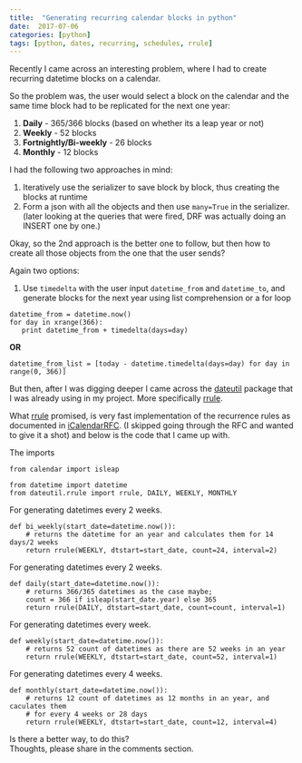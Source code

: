 ```yaml
---
title:  "Generating recurring calendar blocks in python"
date:  2017-07-06
categories: [python]
tags: [python, dates, recurring, schedules, rrule]
---
```



Recently I came across an interesting problem, where I had to create recurring datetime blocks on a calendar.

So the problem was, the user would select a block on the calendar and the same time block had to be replicated for the next one year:  
1. **Daily** - 365/366 blocks (based on whether its a leap year or not)  
2. **Weekly** - 52 blocks  
3. **Fortnightly/Bi-weekly** - 26 blocks  
4. **Monthly** - 12 blocks

I had the following two approaches in mind:  
1. Iteratively use the serializer to save block by block, thus creating the blocks at runtime  
2. Form a json with all the objects and then use ```many=True``` in the serializer. (later looking at the queries that were fired, DRF was actually doing an INSERT one by one.)

Okay, so the 2nd approach is the better one to follow, but then how to create all those objects from the one that the user sends?  

Again two options:
1. Use ```timedelta``` with the user input ```datetime_from``` and ```datetime_to```, and generate blocks for the next year using list comprehension or a for loop

```
datetime_from = datetime.now()
for day in xrange(366):
   print datetime_from + timedelta(days=day)
```

**OR**

```
datetime_from_list = [today - datetime.timedelta(days=day) for day in range(0, 366)]
```

But then, after I was digging deeper I came across the [dateutil](https://dateutil.readthedocs.io/en/stable/) package that I was already using in my project. More specifically [rrule](https://dateutil.readthedocs.io/en/stable/rrule.html).

What [rrule](https://dateutil.readthedocs.io/en/stable/rrule.html) promised, is very fast implementation of the recurrence rules as documented in [iCalendarRFC](http://www.ietf.org/rfc/rfc2445.txt). (I skipped going through the RFC and wanted to give it a shot) and below is the code that I came up with.


The imports
```
from calendar import isleap

from datetime import datetime
from dateutil.rrule import rrule, DAILY, WEEKLY, MONTHLY

```

For generating datetimes every 2 weeks.

```
def bi_weekly(start_date=datetime.now()):
    # returns the datetime for an year and calculates them for 14 days/2 weeks
    return rrule(WEEKLY, dtstart=start_date, count=24, interval=2)

```

For generating datetimes every 2 weeks.
```
def daily(start_date=datetime.now()):
    # returns 366/365 datetimes as the case maybe;
    count = 366 if isleap(start_date.year) else 365
    return rrule(DAILY, dtstart=start_date, count=count, interval=1)

```

For generating datetimes every week.
```
def weekly(start_date=datetime.now()):
    # returns 52 count of datetimes as there are 52 weeks in an year
    return rrule(WEEKLY, dtstart=start_date, count=52, interval=1)

```

For generating datetimes every 4 weeks.
```
def monthly(start_date=datetime.now()):
    # returns 12 count of datetimes as 12 months in an year, and caculates them
    # for every 4 weeks or 28 days
    return rrule(WEEKLY, dtstart=start_date, count=12, interval=4)
```

Is there a better way, to do this?  
Thoughts, please share in the comments section.
